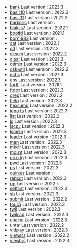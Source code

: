 * [bank](../bank) Last version : 2022.3
* [basic10](../basic10) Last version : 2022.3
* [basic11](../basic11) Last version : 2022.3
* [barboric](../barboric) Last version : 
* [blakes7](../blakes7) Last version : 2022.1
* [bootfd](../bootfd) Last version : 2021.1
* [born1983](../born1983) Last version : 
* [cat](../cat) Last version : 2022.3
* [cd](../cd) Last version : 2022.3
* [cksum](../cksum) Last version : 2022.2
* [clear](../clear) Last version : 2022.3
* [otimer](../otimer) Last version : 2022.3
* [dsk-util](../dsk-util) Last version : 2022.2
* [echo](../echo) Last version : 2022.3
* [env](../env) Last version : 2022.3
* [forth](../forth) Last version : 2020.1
* [ftdos](../ftdos) Last version : 2022.3
* [grep](../grep) Last version : 2022.2
* [help](../help) Last version : 2022.3
* [hexdump](../hexdump) Last version : 2022.2
* [ioports](../ioports) Last version : 2022.3
* [list](../list) Last version : 2022.2
* [ls](../ls) Last version : 2022.3
* [lscpu](../lscpu) Last version : 2022.3
* [lsmem](../lsmem) Last version : 2022.3
* [loader](../loader) Last version : 2022.3
* [man](../man) Last version : 2022.3
* [mkdir](../mkdir) Last version : 2022.3
* [mount](../mount) Last version : 2022.3
* [orixcfg](../orixcfg) Last version : 2022.3
* [pwd](../pwd) Last version : 2022.3
* [ps](../ps) Last version : 2022.3
* [quintes](../quintes) Last version : 
* [reboot](../reboot) Last version : 2022.3
* [rm](../rm) Last version : 2022.3
* [setfont](../setfont) Last version : 2022.3
* [sh](../sh) Last version : 2022.3
* [submit](../submit) Last version : 2022.2
* [touch](../touch) Last version : 2022.3
* [twil](../twil) Last version : 2022.3
* [twiload](../twiload) Last version : 2022.3
* [uname](../uname) Last version : 2022.3
* [untar](../untar) Last version : 2022.2
* [vidplay](../vidplay) Last version : 2022.3
* [viewscr](../viewscr) Last version : 2022.2
* [viewhrs](../viewhrs) Last version : 2022.3
